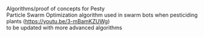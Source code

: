 Algorithms/proof of concepts for Pesty    
Particle Swarm Optimization algorithm used in swarm bots when pesticiding plants (https://youtu.be/3-mBamKZUWg)     
to be updated with more advanced algorithms   

